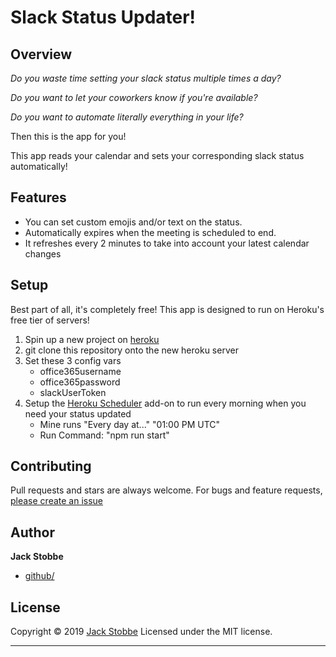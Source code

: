 # Slack Status Updater!

## Overview
_Do you waste time setting your slack status multiple times a day?_

_Do you want to let your coworkers know if you're available?_

_Do you want to automate literally everything in your life?_

Then this is the app for you!

This app reads your calendar and sets your corresponding slack status automatically!

## Features

- You can set custom emojis and/or text on the status.
- Automatically expires when the meeting is scheduled to end.
- It refreshes every 2 minutes to take into account your latest calendar changes

## Setup

Best part of all, it's completely free! This app is designed to run on Heroku's free tier of servers!

1) Spin up a new project on [heroku](https://devcenter.heroku.com/articles/free-dyno-hours)
2) git clone this repository onto the new heroku server
3) Set these 3 config vars
    - office365username
    - office365password
    - slackUserToken
4) Setup the [Heroku Scheduler](https://elements.heroku.com/addons/scheduler) add-on to run every morning when you need your status updated
    - Mine runs "Every day at..." "01:00 PM UTC"
    - Run Command: "npm run start"

## Contributing

Pull requests and stars are always welcome. For bugs and feature requests, [please create an issue](https://github.com/jjstobbe/slack-status-updater/issues)

## Author

**Jack Stobbe**

* [github/](https://github.com/jjstobbe)

## License

Copyright © 2019 [Jack Stobbe](https://jjstobbe.github.io)
Licensed under the MIT license.

***
